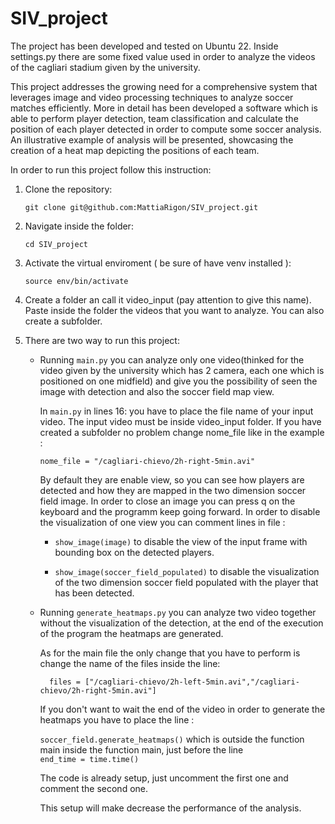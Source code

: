 # SIV_project

The project has been developed and tested on Ubuntu 22. Inside settings.py there are some fixed value used in order to analyze the videos of the cagliari stadium given by the university. 

This project addresses the growing need for a comprehensive system that leverages image and video processing techniques to analyze soccer matches efficiently. More in detail has been developed a software which is able to perform player detection, team classification and calculate the position of each player detected in order to compute some soccer analysis. An illustrative example of analysis will be presented, showcasing the creation of a heat map depicting the positions of each team.


In order to run this project follow this instruction:

1. Clone the repository:

    `git clone git@github.com:MattiaRigon/SIV_project.git`

2. Navigate inside the folder:
    
    `cd SIV_project`

3. Activate the virtual enviroment ( be sure of have venv installed ):

    `source env/bin/activate`

4. Create a folder an call it video_input (pay attention to give this name). Paste inside the folder the videos that you want to analyze.
You can also create a subfolder.

5. There are two way to run this project:

    - Running `main.py` you can analyze only one video(thinked for the video given by the university which has 2 camera, each one which is positioned on one midfield) and give you the possibility of seen the image with detection and also the soccer field map view.

        In `main.py` in lines 16: you have to place the file name of your input video. The input video must be inside video_input folder. If you have created a subfolder no problem change nome_file like in the example :

        `nome_file = "/cagliari-chievo/2h-right-5min.avi"`

        
        By default they are enable view, so you can see how players are detected and how they are mapped in the two dimension soccer field image. In order to close an image you can press q on the keyboard and the programm keep going forward. In order to disable the visualization of one view you can comment lines in file :

        - `show_image(image)` to disable the view of the input frame with bounding box on the detected players.

        - `show_image(soccer_field_populated)` to disable the visualization of the two dimension soccer field populated with the player that has been detected.


    - Running `generate_heatmaps.py` you can analyze two video together without the visualization of the detection, at the end of the execution of the program the heatmaps are generated.

        As for the main file the only change that you have to perform is change the name of the files inside the line:

            files = ["/cagliari-chievo/2h-left-5min.avi","/cagliari-chievo/2h-right-5min.avi"]
    
        
        If you don't want to wait the end of the video in order to generate the heatmaps you have to place the line :
    
        `soccer_field.generate_heatmaps()`
         which is outside the function main inside the function main, just before the line         
        `end_time = time.time()`
    
        The code is already setup, just uncomment the first one and comment the second one.

        This setup will make decrease the performance of the analysis.
